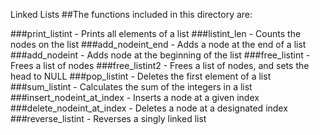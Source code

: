 Linked Lists
##The functions included in this directory are:

###print_listint - Prints all elements of a list
###listint_len - Counts the nodes on the list
###add_nodeint_end - Adds a node at the end of a list
###add_nodeint - Adds node at the beginning of the list
###free_listint - Frees a list of nodes
###free_listint2 - Frees a list of nodes, and sets the head to NULL
###pop_listint - Deletes the first element of a list
###sum_listint - Calculates the sum of the integers in a list
###insert_nodeint_at_index - Inserts a node at a given index
###delete_nodeint_at_index - Deletes a node at a designated index
###reverse_listint - Reverses a singly linked list